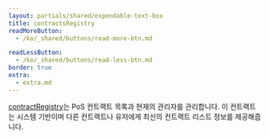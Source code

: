 ```yaml
---
layout: partials/shared/expendable-text-box
title: contractsRegistry
readMoreButton:
  - /ko/_shared/buttons/read-more-btn.md

readLessButton:
  - /ko/_shared/buttons/read-less-btn.md
border: true
extra:
  - extra.md
---
```


[contractRegistry](https://etherscan.io/address/0xD859701C81119aB12A1e62AF6270aD2AE05c7AB3)는 PoS 컨트랙트 목록과 현재의 관리자를 관리합니다. 이 컨트랙트는 시스템 기반이며 다른 컨트랙트나 유저에게 최신의 컨트랙트 리스트 정보를 제공해줍니다.
